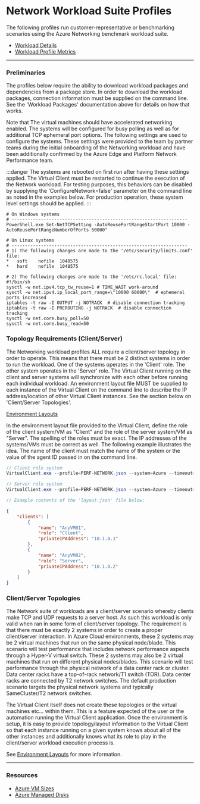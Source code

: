 ﻿# Network Workload Suite Profiles
The following profiles run customer-representative or benchmarking scenarios using the Azure Networking benchmark
workload suite.

* [Workload Details](./NetworkSuite.md)  
* [Workload Profile Metrics](./NetworkSuiteMetrics.md)  


-----------------------------------------------------------------------

### Preliminaries
The profiles below require the ability to download workload packages and dependencies from a package store. In order to download the workload packages, connection information 
must be supplied on the command line. See the 'Workload Packages' documentation above for details on how that works.

Note that The virtual machines should have accelerated networking enabled. The systems will be configured for busy polling as well as for additional TCP ephemeral port options. The following settings 
are used to configure the systems. These settings were provided to the team by partner teams during the initial onboarding of the Networking workload and have been additionally confirmed by 
the Azure Edge and Platform Network Performance team.

:::danger
The systems are rebooted on first run after having these settings applied. The Virtual Client must be restarted to continue the execution of the Network workload. For testing purposes, this behaviors
can be disabled by supplying the 'ConfigureNetwork=false' parameter on the command line as noted in the examples below. For production operation, these system level settings should be applied.
:::


```
# On Windows systems
# ------------------------------------------------------------------
PowerShell.exe Set-NetTCPSetting -AutoReusePortRangeStartPort 10000 -AutoReusePortRangeNumberOfPorts 50000"

# On Linux systems
# ------------------------------------------------------------------
# 1) The following changes are made to the '/etc/security/limits.conf' file:
*   soft    nofile  1048575
*   hard    nofile  1048575

# 2) The following changes are made to the '/etc/rc.local' file:
#!/bin/sh
sysctl -w net.ipv4.tcp_tw_reuse=1 # TIME_WAIT work-around
sysctl -w net.ipv4.ip_local_port_range=\"10000 60000\"  # ephemeral ports increased
iptables -t raw -I OUTPUT -j NOTRACK  # disable connection tracking
iptables -t raw -I PREROUTING -j NOTRACK  # disable connection tracking
sysctl -w net.core.busy_poll=50
sysctl -w net.core.busy_read=50
```

### Topology Requirements (Client/Server)
The Networking workload profiles ALL require a client/server topology in order to operate. This means that there must be 2 distinct systems in order
to run the workload. One of the systems operates in the 'Client' role. The other system operates in the 'Server' role. The Virtual Client running on
the client and server systems will synchronize with each other before running each individual workload. An environment layout file MUST be supplied
to each instance of the Virtual Client on the command line to describe the IP address/location of other Virtual Client instances. See the section below 
on 'Client/Server Topologies'.

[Environment Layouts](./EnvironmentLayouts.md)

In the environment layout file provided to the Virtual Client, define the role of the client system/VM as "Client" and the role of the server system/VM as "Server".
The spelling of the roles must be exact. The IP addresses of the systems/VMs must be correct as well. The following example illustrates the
idea. The name of the client must match the name of the system or the value of the agent ID passed in on the command line.



```csharp
// Client role system
VirtualClient.exe --profile=PERF-NETWORK.json --system=Azure --timeout=1440 --agentId=AnyVM01 --layoutPath=C:\any\path\to\layout.json

// Server role system
VirtualClient.exe --profile=PERF-NETWORK.json --system=Azure --timeout=1440 --agentId=AnyVM02 --layoutPath=C:\any\path\to\layout.json

// Example contents of the 'layout.json' file below:
```

```json
{
    "clients": [
        {
            "name": "AnyVM01",
            "role": "Client",
            "privateIPAddress": "10.1.0.1"
        },
        {
            "name": "AnyVM02",
            "role": "Server",
            "privateIPAddress": "10.1.0.2"
        }
    ]
}
```

### Client/Server Topologies
The Network suite of workloads are a client/server scenario whereby clients make TCP and UDP requests to a server host. As such this workload
is only valid when ran in some form of client/server topology. The requirement is that there must be exactly 2 systems in order to create a proper
client/server interaction. In Azure Cloud environments, these 2 systems may be 2 virtual machines that run on the same physical node/blade. This scenario
will test performance that includes network performance aspects through a Hyper-V virtual switch. These 2 systems may also be 2 virtual machines that
run on different physical nodes/blades. This scenario will test performance through the physical network of a data center rack or cluster. Data center
racks have a top-of-rack network/T1 switch (TOR). Data center racks are connected by T2 network switches. The default production scenario targets the
physical network systems and typically SameCluster/T2 network switches.

The Virtual Client itself does not create these topologies or the virtual machines etc... within them. This is a feature expected of the user or
the automation running the Virtual Client application. Once the environment is setup, it is easy to provide topology/layout information to the Virtual Client so that each
instance running on a given system knows about all of the other instances and additionally knows what its role to play in the client/server workload
execution process is.

See [Environment Layouts](./EnvironmentLayouts.md) for more information.

-----------------------------------------------------------------------

### Resources
* [Azure VM Sizes](https://docs.microsoft.com/en-us/azure/virtual-machines/sizes)
* [Azure Managed Disks](https://azure.microsoft.com/en-us/pricing/details/managed-disks/)